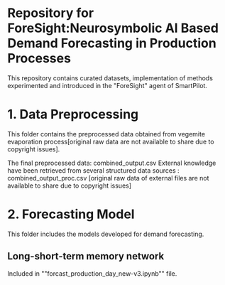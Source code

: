 # Repository for ForeSight:Neurosymbolic AI Based Demand Forecasting in Production Processes
This repository contains curated datasets, implementation of methods experimented and introduced in the "ForeSight" agent of SmartPilot.

# 1. Data Preprocessing #

This folder contains the preprocessed data obtained from vegemite evaporation process[original raw data are not available to share due to copyright issues].

The final preprocessed data: combined_output.csv
External knowledge have been retrieved from several structured data sources : combined_output_proc.csv
[original raw data of external files are not available to share due to copyright issues]


# 2. Forecasting Model # 

This folder includes the models developed for demand forecasting.

## Long-short-term memory network ##
Included in ""forcast_production_day_new-v3.ipynb"" file.

